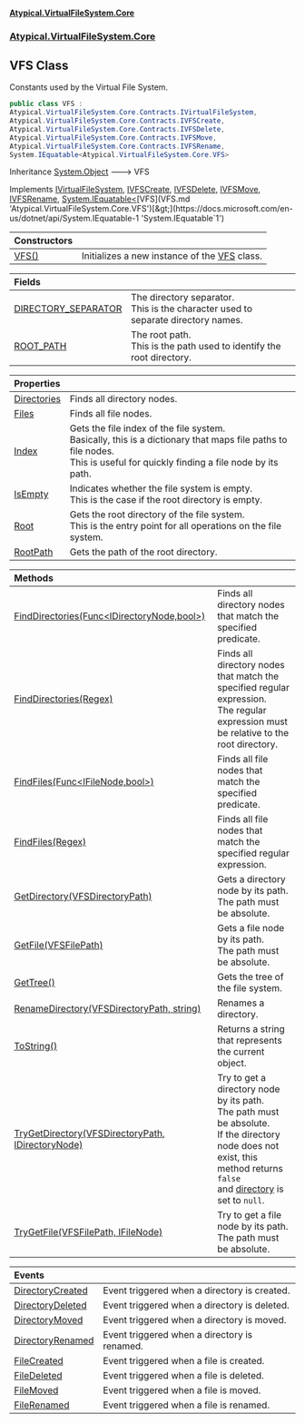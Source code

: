 #### [Atypical.VirtualFileSystem.Core](VirtualFileSystem.md 'VirtualFileSystem')
### [Atypical.VirtualFileSystem.Core](VirtualFileSystem.md#Atypical.VirtualFileSystem.Core 'Atypical.VirtualFileSystem.Core')

## VFS Class

Constants used by the Virtual File System.

```csharp
public class VFS :
Atypical.VirtualFileSystem.Core.Contracts.IVirtualFileSystem,
Atypical.VirtualFileSystem.Core.Contracts.IVFSCreate,
Atypical.VirtualFileSystem.Core.Contracts.IVFSDelete,
Atypical.VirtualFileSystem.Core.Contracts.IVFSMove,
Atypical.VirtualFileSystem.Core.Contracts.IVFSRename,
System.IEquatable<Atypical.VirtualFileSystem.Core.VFS>
```

Inheritance [System.Object](https://docs.microsoft.com/en-us/dotnet/api/System.Object 'System.Object') &#129106; VFS

Implements [IVirtualFileSystem](IVirtualFileSystem.md 'Atypical.VirtualFileSystem.Core.Contracts.IVirtualFileSystem'), [IVFSCreate](IVFSCreate.md 'Atypical.VirtualFileSystem.Core.Contracts.IVFSCreate'), [IVFSDelete](IVFSDelete.md 'Atypical.VirtualFileSystem.Core.Contracts.IVFSDelete'), [IVFSMove](IVFSMove.md 'Atypical.VirtualFileSystem.Core.Contracts.IVFSMove'), [IVFSRename](IVFSRename.md 'Atypical.VirtualFileSystem.Core.Contracts.IVFSRename'), [System.IEquatable&lt;](https://docs.microsoft.com/en-us/dotnet/api/System.IEquatable-1 'System.IEquatable`1')[VFS](VFS.md 'Atypical.VirtualFileSystem.Core.VFS')[&gt;](https://docs.microsoft.com/en-us/dotnet/api/System.IEquatable-1 'System.IEquatable`1')

| Constructors | |
| :--- | :--- |
| [VFS()](VFS.VFS().md 'Atypical.VirtualFileSystem.Core.VFS.VFS()') | Initializes a new instance of the [VFS](VFS.md 'Atypical.VirtualFileSystem.Core.VFS') class. |

| Fields | |
| :--- | :--- |
| [DIRECTORY_SEPARATOR](VFS.DIRECTORY_SEPARATOR.md 'Atypical.VirtualFileSystem.Core.VFS.DIRECTORY_SEPARATOR') | The directory separator.<br/>This is the character used to separate directory names. |
| [ROOT_PATH](VFS.ROOT_PATH.md 'Atypical.VirtualFileSystem.Core.VFS.ROOT_PATH') | The root path.<br/>This is the path used to identify the root directory. |

| Properties | |
| :--- | :--- |
| [Directories](VFS.Directories.md 'Atypical.VirtualFileSystem.Core.VFS.Directories') | Finds all directory nodes. |
| [Files](VFS.Files.md 'Atypical.VirtualFileSystem.Core.VFS.Files') | Finds all file nodes. |
| [Index](VFS.Index.md 'Atypical.VirtualFileSystem.Core.VFS.Index') | Gets the file index of the file system.<br/>Basically, this is a dictionary that maps file paths to file nodes.<br/>This is useful for quickly finding a file node by its path. |
| [IsEmpty](VFS.IsEmpty.md 'Atypical.VirtualFileSystem.Core.VFS.IsEmpty') | Indicates whether the file system is empty.<br/>This is the case if the root directory is empty. |
| [Root](VFS.Root.md 'Atypical.VirtualFileSystem.Core.VFS.Root') | Gets the root directory of the file system.<br/>This is the entry point for all operations on the file system. |
| [RootPath](VFS.RootPath.md 'Atypical.VirtualFileSystem.Core.VFS.RootPath') | Gets the path of the root directory. |

| Methods | |
| :--- | :--- |
| [FindDirectories(Func&lt;IDirectoryNode,bool&gt;)](VFS.FindDirectories(Func_IDirectoryNode,bool_).md 'Atypical.VirtualFileSystem.Core.VFS.FindDirectories(System.Func<Atypical.VirtualFileSystem.Core.Contracts.IDirectoryNode,bool>)') | Finds all directory nodes that match the specified predicate. |
| [FindDirectories(Regex)](VFS.FindDirectories(Regex).md 'Atypical.VirtualFileSystem.Core.VFS.FindDirectories(System.Text.RegularExpressions.Regex)') | Finds all directory nodes that match the specified regular expression.<br/>The regular expression must be relative to the root directory. |
| [FindFiles(Func&lt;IFileNode,bool&gt;)](VFS.FindFiles(Func_IFileNode,bool_).md 'Atypical.VirtualFileSystem.Core.VFS.FindFiles(System.Func<Atypical.VirtualFileSystem.Core.Contracts.IFileNode,bool>)') | Finds all file nodes that match the specified predicate. |
| [FindFiles(Regex)](VFS.FindFiles(Regex).md 'Atypical.VirtualFileSystem.Core.VFS.FindFiles(System.Text.RegularExpressions.Regex)') | Finds all file nodes that match the specified regular expression. |
| [GetDirectory(VFSDirectoryPath)](VFS.GetDirectory(VFSDirectoryPath).md 'Atypical.VirtualFileSystem.Core.VFS.GetDirectory(Atypical.VirtualFileSystem.Core.VFSDirectoryPath)') | Gets a directory node by its path.<br/>The path must be absolute. |
| [GetFile(VFSFilePath)](VFS.GetFile(VFSFilePath).md 'Atypical.VirtualFileSystem.Core.VFS.GetFile(Atypical.VirtualFileSystem.Core.VFSFilePath)') | Gets a file node by its path.<br/>The path must be absolute. |
| [GetTree()](VFS.GetTree().md 'Atypical.VirtualFileSystem.Core.VFS.GetTree()') | Gets the tree of the file system. |
| [RenameDirectory(VFSDirectoryPath, string)](VFS.RenameDirectory(VFSDirectoryPath,string).md 'Atypical.VirtualFileSystem.Core.VFS.RenameDirectory(Atypical.VirtualFileSystem.Core.VFSDirectoryPath, string)') | Renames a directory. |
| [ToString()](VFS.ToString().md 'Atypical.VirtualFileSystem.Core.VFS.ToString()') | Returns a string that represents the current object. |
| [TryGetDirectory(VFSDirectoryPath, IDirectoryNode)](VFS.TryGetDirectory(VFSDirectoryPath,IDirectoryNode).md 'Atypical.VirtualFileSystem.Core.VFS.TryGetDirectory(Atypical.VirtualFileSystem.Core.VFSDirectoryPath, Atypical.VirtualFileSystem.Core.Contracts.IDirectoryNode)') | Try to get a directory node by its path.<br/>The path must be absolute.<br/>If the directory node does not exist, this method returns `false`<br/>and [directory](VFS.TryGetDirectory(VFSDirectoryPath,IDirectoryNode).md#Atypical.VirtualFileSystem.Core.VFS.TryGetDirectory(Atypical.VirtualFileSystem.Core.VFSDirectoryPath,Atypical.VirtualFileSystem.Core.Contracts.IDirectoryNode).directory 'Atypical.VirtualFileSystem.Core.VFS.TryGetDirectory(Atypical.VirtualFileSystem.Core.VFSDirectoryPath, Atypical.VirtualFileSystem.Core.Contracts.IDirectoryNode).directory') is set to `null`. |
| [TryGetFile(VFSFilePath, IFileNode)](VFS.TryGetFile(VFSFilePath,IFileNode).md 'Atypical.VirtualFileSystem.Core.VFS.TryGetFile(Atypical.VirtualFileSystem.Core.VFSFilePath, Atypical.VirtualFileSystem.Core.Contracts.IFileNode)') | Try to get a file node by its path.<br/>The path must be absolute. |

| Events | |
| :--- | :--- |
| [DirectoryCreated](VFS.DirectoryCreated.md 'Atypical.VirtualFileSystem.Core.VFS.DirectoryCreated') | Event triggered when a directory is created. |
| [DirectoryDeleted](VFS.DirectoryDeleted.md 'Atypical.VirtualFileSystem.Core.VFS.DirectoryDeleted') | Event triggered when a directory is deleted. |
| [DirectoryMoved](VFS.DirectoryMoved.md 'Atypical.VirtualFileSystem.Core.VFS.DirectoryMoved') | Event triggered when a directory is moved. |
| [DirectoryRenamed](VFS.DirectoryRenamed.md 'Atypical.VirtualFileSystem.Core.VFS.DirectoryRenamed') | Event triggered when a directory is renamed. |
| [FileCreated](VFS.FileCreated.md 'Atypical.VirtualFileSystem.Core.VFS.FileCreated') | Event triggered when a file is created. |
| [FileDeleted](VFS.FileDeleted.md 'Atypical.VirtualFileSystem.Core.VFS.FileDeleted') | Event triggered when a file is deleted. |
| [FileMoved](VFS.FileMoved.md 'Atypical.VirtualFileSystem.Core.VFS.FileMoved') | Event triggered when a file is moved. |
| [FileRenamed](VFS.FileRenamed.md 'Atypical.VirtualFileSystem.Core.VFS.FileRenamed') | Event triggered when a file is renamed. |
